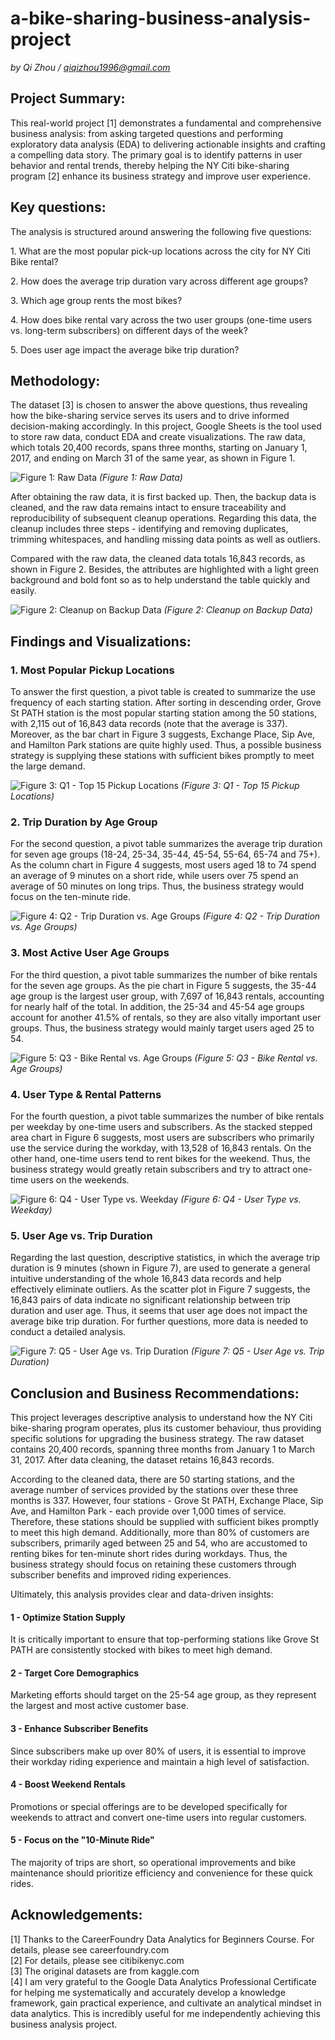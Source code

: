 # a-bike-sharing-business-analysis-project
*by Qi Zhou / qiqizhou1996@gmail.com*  

## Project Summary:
<p>This real-world project [1] demonstrates a fundamental and comprehensive business analysis: from asking targeted questions and performing exploratory data analysis (EDA) to delivering actionable insights and crafting a compelling data story. The primary goal is to identify patterns in user behavior and rental trends, thereby helping the NY Citi bike-sharing program [2] enhance its business strategy and improve user experience.</p>  

## Key questions:
<p>The analysis is structured around answering the following five questions:</p>
<p>1. What are the most popular pick-up locations across the city for NY Citi Bike rental?  </p>
<p>2. How does the average trip duration vary across different age groups?  </p>
<p>3. Which age group rents the most bikes?  </p>
<p>4. How does bike rental vary across the two user groups (one-time users vs. long-term subscribers) on different days of the week?  </p>
<p>5. Does user age impact the average bike trip duration?    </p>

## Methodology:
<p>The dataset [3] is chosen to answer the above questions, thus revealing how the bike-sharing service serves its users and to drive informed decision-making accordingly. 
In this project, Google Sheets is the tool used to store raw data, conduct EDA and create visualizations. The raw data, which totals 20,400 records, spans three months, starting on January 1, 2017, and ending on March 31 of the same year, as shown in Figure 1.</p>  

![Figure 1: Raw Data](/figures/Raw%20Data.png)
*(Figure 1: Raw Data)* 

<p>After obtaining the raw data, it is first backed up. Then, the backup data is cleaned, and the raw data remains intact to ensure traceability and reproducibility of subsequent cleanup operations. Regarding this data, the cleanup includes three steps - identifying and removing duplicates, trimming whitespaces, and handling missing data points as well as outliers.</p>    
<p>Compared with the raw data, the cleaned data totals 16,843 records, as shown in Figure 2. Besides, the attributes are highlighted with a light green background and bold font so as to help understand the table quickly and easily.</p>    

![Figure 2: Cleanup on Backup Data](/figures/Cleanup%20on%20Backup%20Data.png)
*(Figure 2: Cleanup on Backup Data)*

## Findings and Visualizations:
### 1. Most Popular Pickup Locations
<p>To answer the first question, a pivot table is created to summarize the use frequency of each starting station. After sorting in descending order, Grove St PATH station is the most popular starting station among the 50 stations, with 2,115 out of 16,843 data records (note that the average is 337). Moreover, as the bar chart in Figure 3 suggests, Exchange Place, Sip Ave, and Hamilton Park stations are quite highly used. Thus, a possible business strategy is supplying these stations with sufficient bikes promptly to meet the large demand.</p>  

![Figure 3: Q1 - Top 15 Pickup Locations](/figures/Q1%20-%20Top%2015%20Pickup%20Locations.png)
*(Figure 3: Q1 - Top 15 Pickup Locations)*

### 2. Trip Duration by Age Group
<p>For the second question, a pivot table summarizes the average trip duration for seven age groups (18-24, 25-34, 35-44, 45-54, 55-64, 65-74 and 75+). As the column chart in Figure 4 suggests, most users aged 18 to 74 spend an average of 9 minutes on a short ride, while users over 75 spend an average of 50 minutes on long trips. Thus, the business strategy would focus on the ten-minute ride.</p>    

![Figure 4: Q2 - Trip Duration vs. Age Groups](/figures/Q2%20-%20Trip%20Duration%20vs.%20Age%20Groups.png)
*(Figure 4: Q2 - Trip Duration vs. Age Groups)*

### 3. Most Active User Age Groups
<p>For the third question, a pivot table summarizes the number of bike rentals for the seven age groups. As the pie chart in Figure 5 suggests, the 35-44 age group is the largest user group, with 7,697 of 16,843 rentals, accounting for nearly half of the total. In addition, the 25-34 and 45-54 age groups account for another 41.5% of rentals, so they are also vitally important user groups. Thus, the business strategy would mainly target users aged 25 to 54.</p>    

![Figure 5: Q3 - Bike Rental vs. Age Groups](/figures/Q3%20-%20Bike%20Rental%20vs.%20Age%20Groups.png)
*(Figure 5: Q3 - Bike Rental vs. Age Groups)*

### 4. User Type & Rental Patterns
<p>For the fourth question, a pivot table summarizes the number of bike rentals per weekday by one-time users and subscribers. As the stacked stepped area chart in Figure 6 suggests, most users are subscribers who primarily use the service during the workday, with 13,528 of 16,843 rentals. On the other hand, one-time users tend to rent bikes for the weekend. Thus, the business strategy would greatly retain subscribers and try to attract one-time users on the weekends.</p>    

![Figure 6: Q4 - User Type vs. Weekday](/figures/Q4%20-%20User%20Type%20vs.%20Weekday.png)
*(Figure 6: Q4 - User Type vs. Weekday)*

### 5. User Age vs. Trip Duration
<p>Regarding the last question, descriptive statistics, in which the average trip duration is 9 minutes (shown in Figure 7), are used to generate a general intuitive understanding of the whole 16,843 data records and help effectively eliminate outliers. As the scatter plot in Figure 7 suggests, the 16,843 pairs of data indicate no significant relationship between trip duration and user age. Thus, it seems that user age does not impact the average bike trip duration. For further questions, more data is needed to conduct a detailed analysis.</p>  

![Figure 7: Q5 - User Age vs. Trip Duration](/figures/Q5%20-%20User%20Age%20vs.%20Trip%20Duration.png)
*(Figure 7: Q5 - User Age vs. Trip Duration)*

## Conclusion and Business Recommendations:
<p>This project leverages descriptive analysis to understand how the NY Citi bike-sharing program operates, plus its customer behaviour, thus providing specific solutions for upgrading the business strategy. The raw dataset contains 20,400 records, spanning three months from January 1 to March 31, 2017. After data cleaning, the dataset retains 16,843 records. </p> 
<p>According to the cleaned data, there are 50 starting stations, and the average number of services provided by the stations over these three months is 337. However, four stations - Grove St PATH, Exchange Place, Sip Ave, and Hamilton Park - each provide over 1,000 times of service. Therefore, these stations should be supplied with sufficient bikes promptly to meet this high demand. Additionally, more than 80% of customers are subscribers, primarily aged between 25 and 54, who are accustomed to renting bikes for ten-minute short rides during workdays. Thus, the business strategy should focus on retaining these customers through subscriber benefits and improved riding experiences.</p>  
<p>Ultimately, this analysis provides clear and data-driven insights:</p> 

#### 1 - Optimize Station Supply
It is critically important to ensure that top-performing stations like Grove St PATH are consistently stocked with bikes to meet high demand.
#### 2 - Target Core Demographics
Marketing efforts should target on the 25-54 age group, as they represent the largest and most active customer base.
#### 3 - Enhance Subscriber Benefits
Since subscribers make up over 80% of users, it is essential to improve their workday riding experience and maintain a high level of satisfaction.
#### 4 - Boost Weekend Rentals
Promotions or special offerings are to be developed specifically for weekends to attract and convert one-time users into regular customers.
#### 5 - Focus on the "10-Minute Ride"
The majority of trips are short, so operational improvements and bike maintenance should prioritize efficiency and convenience for these quick rides.

## Acknowledgements:
[1] Thanks to the CareerFoundry Data Analytics for Beginners Course. For details, please see careerfoundry.com  
[2] For details, please see citibikenyc.com  
[3] The original datasets are from kaggle.com  
[4] I am very grateful to the Google Data Analytics Professional Certificate for helping me systematically and accurately develop a knowledge framework, gain practical experience, and cultivate an analytical mindset in data analytics. This is incredibly useful for me independently achieving this business analysis project.  
